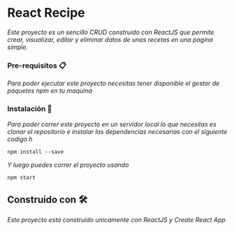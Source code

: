 # React Recipe

_Este proyecto es un sencillo CRUD construido con ReactJS que permite crear, visualizar, editar y eliminar datos de unas recetas en una pagina simple._

### Pre-requisitos 📋

_Para poder ejecutar este proyecto necesitas tener disponible el gestor de paquetes npm en tu maquina_

### Instalación 🔧

_Para poder correr este proyecto en un servidor local lo que necesitas es clonar el repositorio e instalar las dependencias necesarias con el siguiente codigo h_

```
npm install --save
```

_Y luego puedes correr el proyecto usando_

```
npm start
```

## Construido con 🛠️

_Este proyecto esta construido unicamente con ReactJS y Create React App_
